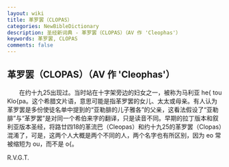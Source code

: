 ```yaml
---
layout: wiki
title: 革罗罢（CLOPAS）
categories: NewBibleDictionary
description: 圣经新词典 - 革罗罢（CLOPAS）（AV 作 'Cleophas'）
keywords: 革罗罢, CLOPAS
comments: false
---
```


## 革罗罢（CLOPAS）（AV 作 'Cleophas'）

　　在约十九25出现过。当时站在十字架旁边的妇女之一，被称为马利亚 he{ tou Klo{pa。这个希腊文片语，意思可能是指革罗罢的女儿、太太或母亲。有人认为革罗罢是多份使徒名单中提到的“亚勒腓的儿子雅各”的父亲，这看法假设了“亚勒腓”与“革罗罢”是对同一个希伯来字的翻译，只是读音不同。早期的拉丁版本和叙利亚版本圣经，将路廿四18的革流巴（Cleopas）和约十九25的革罗罢（Clopas）混淆了，可是，这两个人大概是两个不同的人，两个名字也有所区别，因为 eo 常被缩短为 ou，而不是 o{。

R.V.G.T.






